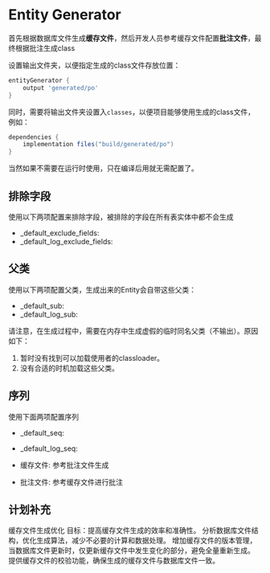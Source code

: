 # Entity Generator

首先根据数据库文件生成**缓存文件**，然后开发人员参考缓存文件配置**批注文件**，最终根据批注生成class

设置输出文件夹，以便指定生成的class文件存放位置：
```groovy
entityGenerator {
	output 'generated/po'
}
```
同时，需要将输出文件夹设置入`classes`，以便项目能够使用生成的class文件，例如：
```groovy
dependencies {
    implementation files("build/generated/po")
}
```
当然如果不需要在运行时使用，只在编译后用就无需配置了。

## 排除字段
使用以下两项配置来排除字段，被排除的字段在所有表实体中都不会生成
- _default_exclude_fields:
- _default_log_exclude_fields:

## 父类
使用以下两项配置父类，生成出来的Entity会自带这些父类：
- _default_sub:
- _default_log_sub:

请注意，在生成过程中，需要在内存中生成虚假的临时同名父类（不输出）。原因如下：
1. 暂时没有找到可以加载使用者的classloader。
2. 没有合适的时机加载这些父类。

## 序列
使用下面两项配置序列
- _default_seq:
- _default_log_seq:

- 缓存文件: 参考批注文件生成
- 批注文件: 参考缓存文件进行批注

## 计划补充
缓存文件生成优化
目标：提高缓存文件生成的效率和准确性。
分析数据库文件结构，优化生成算法，减少不必要的计算和数据处理。
增加缓存文件的版本管理，当数据库文件更新时，仅更新缓存文件中发生变化的部分，避免全量重新生成。
提供缓存文件的校验功能，确保生成的缓存文件与数据库文件一致。
